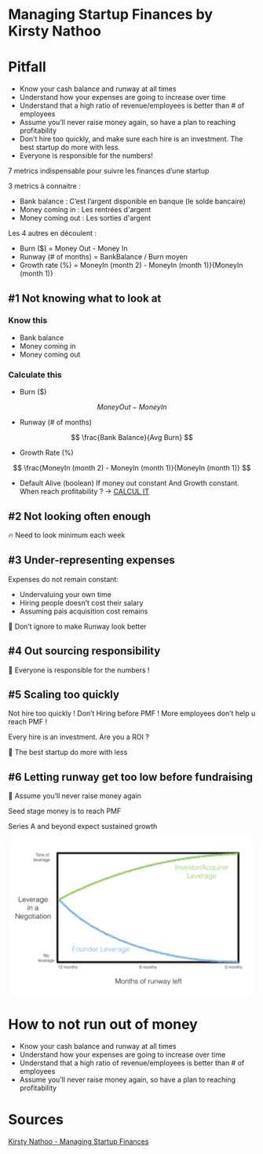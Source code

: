 # Managing Startup Finances by Kirsty Nathoo

# Pitfall

- Know your cash balance and runway at all times
- Understand how your expenses are going to increase over time
- Understand that a high ratio of revenue/employees is better than # of employees
- Assume you’ll never raise money again, so have a plan to reaching profitability
- Don’t hire too quickly, and make sure each hire is an investment. The best startup do more with less.
- Everyone is responsible for the numbers!

7 metrics indispensable pour suivre les finances d’une startup

3 metrics à connaitre :

- Bank balance : C’est l’argent disponible en banque (le solde bancaire)
- Money coming in : Les rentrées d'argent
- Money coming out : Les sorties d'argent

Les 4 autres en découlent :

- Burn ($) = Money Out - Money In
- Runway (# of months) = BankBalance / Burn moyen
- Growth rate (%) = MoneyIn (month 2) - MoneyIn (month 1)}{MoneyIn (month 1)}

## #1 Not knowing what to look at

### Know this

- Bank balance
- Money coming in
- Money coming out

### Calculate this

- Burn ($)

$$
Money Out - Money In
$$

- Runway (# of months)

$$
\frac{Bank Balance}{Avg Burn}
$$

- Growth Rate (%)

$$
\frac{MoneyIn (month 2) - MoneyIn (month 1)}{MoneyIn (month 1)}
$$

- Default Alive (boolean)
  If money out constant And Growth constant. When reach profitability ? → [CALCUL IT](https://growth.tlb.org/)

## #2 Not looking often enough

<aside>
🔥 Need to look minimum each week
</aside>

## #3 Under-representing expenses

Expenses do not remain constant:

- Undervaluing your own time
- Hiring people doesn’t cost their salary
- Assuming pais acquisition cost remains

<aside>
🦄 Don’t ignore to make Runway look better
</aside>

## #4 Out sourcing responsibility

<aside>
🔢 Everyone is responsible for the numbers !
</aside>

## #5 Scaling too quickly

Not hire too quickly ! Don’t Hiring before PMF ! More employees don’t help u reach PMF !

Every hire is an investment. Are you a ROI ?

<aside>
📶 The best startup do more with less
</aside>

## #6 Letting runway get too low before fundraising

<aside>
🍗 Assume you’ll never raise money again
</aside>

Seed stage money is to reach PMF

Series A and beyond expect sustained growth

![1](/@assets/videos/2/1.png)

# How to not run out of money

- Know your cash balance and runway at all times
- Understand how your expenses are going to increase over time
- Understand that a high ratio of revenue/employees is better than # of employees
- Assume you’ll never raise money again, so have a plan to reaching profitability

# Sources

[Kirsty Nathoo - Managing Startup Finances](https://youtu.be/LBC16jhiwak)

